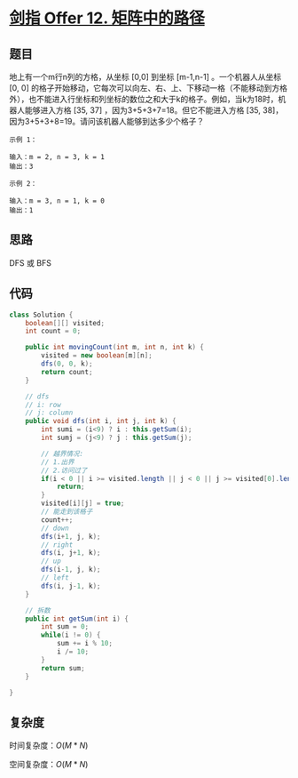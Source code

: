 # [剑指 Offer 12. 矩阵中的路径](https://leetcode-cn.com/problems/ju-zhen-zhong-de-lu-jing-lcof/)

## 题目

地上有一个m行n列的方格，从坐标 [0,0] 到坐标 [m-1,n-1] 。一个机器人从坐标 [0, 0] 的格子开始移动，它每次可以向左、右、上、下移动一格（不能移动到方格外），也不能进入行坐标和列坐标的数位之和大于k的格子。例如，当k为18时，机器人能够进入方格 [35, 37] ，因为3+5+3+7=18。但它不能进入方格 [35, 38]，因为3+5+3+8=19。请问该机器人能够到达多少个格子？

```
示例 1：

输入：m = 2, n = 3, k = 1
输出：3

示例 2：

输入：m = 3, n = 1, k = 0
输出：1
```

## 思路

DFS 或 BFS



## 代码

```java
class Solution {
    boolean[][] visited;
    int count = 0;

    public int movingCount(int m, int n, int k) {
        visited = new boolean[m][n];        
        dfs(0, 0, k);           
        return count;
    }

    // dfs
    // i: row
    // j: column
    public void dfs(int i, int j, int k) {
        int sumi = (i<9) ? i : this.getSum(i);
        int sumj = (j<9) ? j : this.getSum(j);

        // 越界情况:
        // 1.出界
        // 2.访问过了
        if(i < 0 || i >= visited.length || j < 0 || j >= visited[0].length || visited[i][j] == true || sumi + sumj > k) {
            return;
        }
        visited[i][j] = true;
        // 能走到该格子
        count++;
        // down
        dfs(i+1, j, k);
        // right
        dfs(i, j+1, k);
        // up
        dfs(i-1, j, k);
        // left
        dfs(i, j-1, k);
    }

    // 拆数
    public int getSum(int i) {
        int sum = 0;
        while(i != 0) {
            sum += i % 10;
            i /= 10;
        }
        return sum;
    }

} 
```



## 复杂度

时间复杂度：$O(M*N)$

空间复杂度：$O(M*N)$

